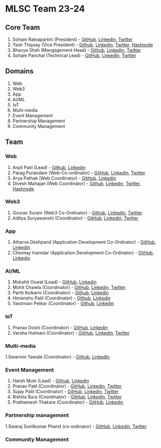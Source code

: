 # MLSC Team 23-24

## Core Team

1. Soham Ratnaparkhi (President) - [GitHub](https://github.com/SohamRatnaparkhi), [Linkedin](https://www.linkedin.com/in/soham-ratnaparkhi-3a3775ab/), [Twitter](https://twitter.com/SohamR_7113)
2. Yash Thipsay (Vice President) - [Github](https://github.com/yashthipsay/), [Linkedin](www.linkedin.com/in/yash-thipsay-7a67a0233), [Twitter](https://twitter.com/y17187), [Hashnode](https://yblogs.hashnode.dev/)
3. Bhavya Shah (Mangagement Head) - [Github](https://github.com/BhavyaBh289/), [Linkedin](https://www.linkedin.com/in/bhavya-shah-9401a7233/), [Twitter](https://twitter.com/BhavyaBh289)
4. Soham Panchal (Technical Lead) - [GitHub](https://github.com/Soham1803), [LinkedIn](https://www.linkedin.com/in/soham-panchal-800968225), [Twitter](https://twitter.com/Soham_desu)

## Domains

1. Web
2. Web3
3. App
4. AI/ML
5. IoT
6. Multi-media
7. Event Management
8. Partnership Management
9. Community Management

## Team

### Web

1. Arpit Patil (Lead) - [Github](https://github.com/ArpitPatil123), [Linkedin](https://www.linkedin.com/in/arpit-patil-88706a272/)
2. Parag Purandare (Web-Co-ordinator) - [GitHub](https://github.com/paragpurandare), [Linkedin](https://www.linkedin.com/in/parag-purandare-9ba399235/), [Twitter](https://twitter.com/purandare_parag)
3. Arya Pathak (Web Coordinator) - [GitHub](https://github.com/arya2004), [Linkedin](https://www.linkedin.com/in/arya-pathak-a53a58256/)
4. Divesh Mahajan (Web Coordinator) - [Github](https://github.com/Diveshmahajan4), [Linkedin](https://www.linkedin.com/in/divesh-mahajan-43a585216/), [Twitter](https://twitter.com/diveshtwt), [Hashnode](https://blog.diveshmahajan.tech/).

### Web3

1. Gourav Suram (Web3 Co-Ordinator) - [Github](https://github.com/heapbytes), [Linkedin](https://linkedin.com/in/gouravsuram/), [Twitter](https://twitter.com/heapbytes)
2. Aditya Suryawanshi (Coordinator) - [GitHub](https://github.com/Adidem23), [Linkedin](https://www.linkedin.com/in/aditya-suryawanshi-945145235/), [Twitter](https://twitter.com/SURYAWANSHIADI3)

### App

1. Atharva Deshpand (Application Development Co-Ordinator) - [GitHub](https://github.com/aadeshp1), [Linkedin](https://www.linkedin.com/in/aad19/)
2. Chinmay Inamdar (Application Development Co-Ordinator) - [GitHub](https://github.com/ChinmayInamdar), [Linkedin](www.linkedin.com/in/chinmayinamdar)

### AI/ML

1. Mokshit Oswal (Lead) - [GitHub](https://github.com/moky1477), [Linkedin](https://www.linkedin.com/in/mokshit-oswal-479b78227/)
2. Mohit Chawla (Coordinator) - [GitHub](https://github.com/Mohit1345), [Linkedin](https://www.linkedin.com/in/mohit-chawla13), [Twitter](https://twitter.com/chawlamohit1313)
3. Parth Kulkarni (Coordinator) - [Github](https://github.com/parthkulkarni04), [Linkedin](https://www.linkedin.com/in/parth-kulkarni-065802271/)
4. Himanshu Patil (Coordinator) - [Github](https://github.com/HimanshuPPatil), [Linkedin](https://www.linkedin.com/in/himanshu-patil-5a9746271/)
5. Vaishnavi Petkar (Coordinator) - [Github](https://github.com/vaishp2610), [Linkedin](https://www.linkedin.com/in/vaishnavi-petkar-b89853230/)

### IoT
1. Pranav Doshi (Coordinator) - [GitHub](https://github.com/pranav8doshi), [Linkedin](https://www.linkedin.com/in/pranav-doshi-5463b2249/)
2. Varsha Hulmani (Coordinator) - [GitHub](https://github.com/varshahulmani), [Linkedin](https://www.linkedin.com/in/varsha-hulmani-a29061233/), [Twitter](https://twitter.com/VarshaHulmani?t=A3DSs5aRmv5w8kzq_zCNew&s=09)

### Multi-media
1.Swarnim Yawale (Coordinator) - [Github](https://github.com/Swarnim-Yawale), [LinkedIn](https://www.linkedin.com/in/swarnim-yawale-142109264/)
### Event Management

1. Harsh Mule (Lead) - [Github](https://github.com/harshmule17), [Linkedin](https://www.linkedin.com/in/harsh-mule-63a940229/)
2. Pranav Patil (Coordinator) - [GitHub](https://github.com/Pannu0), [Linkedin](https://www.linkedin.com/in/pranav-patil-04b945271/), [Twitter](https://twitter.com/PRANAVPATI10955)
3. Sujay Patil (Coordinator) - [GitHub](https://github.com/sujaypatil15), [Linkedin](https://www.linkedin.com/in/sujay-patil-a2a0b4232/), [Twitter](https://twitter.com/sujay_1522)
4. Rishita Bura (Coordinator) - [GitHub](https://github.com/rishitabura), [Linkedin](https://www.linkedin.com/in/rishita-bura-1a53b9229/), [Twitter](https://twitter.com/rishitabura)
5. Prathamesh Thakare (Coordinator) - [GitHub](https://github.com/pdthakare019), [Linkedin](https://www.linkedin.com/in/prathameshthakare19/)

### Partnership management
1.Swaraj Sunilkumar Phand (co-ordinator) - [GitHub](https://github.com/Swaraj7700), [Linkedin](https://www.linkedin.com/in/swaraj-phand-037995248/), [Twitter](https://twitter.com/swaraj_phand)
### Community Management
